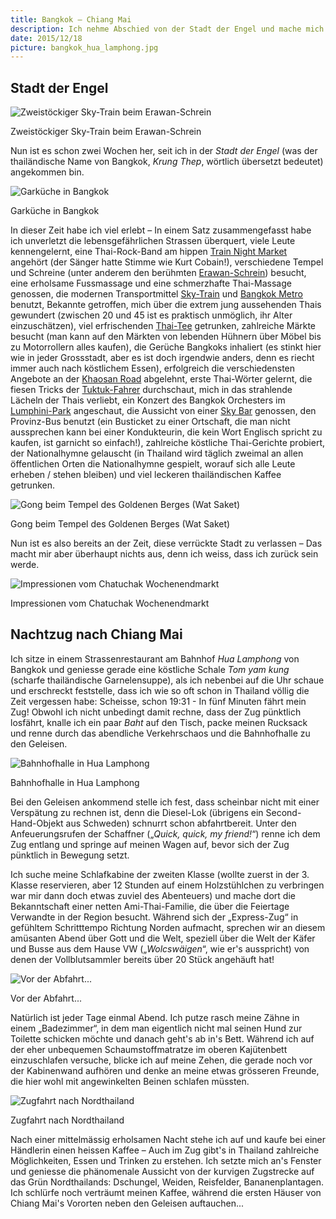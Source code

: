 ```yaml
---
title: Bangkok – Chiang Mai
description: Ich nehme Abschied von der Stadt der Engel und mache mich per Nachtzug auf nach Nordthailand
date: 2015/12/18
picture: bangkok_hua_lamphong.jpg
---
```


## Stadt der Engel

![Zweistöckiger Sky-Train beim Erawan-Schrein](pics/erawan_skytrain.jpg)
<figcaption>Zweistöckiger Sky-Train beim Erawan-Schrein</figcaption>

Nun ist es schon zwei Wochen her, seit ich in der *Stadt der Engel* (was der thailändische Name von Bangkok,
*Krung Thep*, wörtlich übersetzt bedeutet) angekommen bin.

![Garküche in Bangkok](pics/bangkok_streetfood.jpg)
<figcaption>Garküche in Bangkok</figcaption>

In dieser Zeit habe ich viel erlebt – In einem Satz zusammengefasst habe ich
unverletzt die lebensgefährlichen Strassen überquert,
viele Leute kennengelernt,
eine Thai-Rock-Band am hippen [Train Night Market](http://www.bangkok.com/shopping-market/rot-fai-market.htm) angehört (der Sänger hatte Stimme wie Kurt Cobain!),
verschiedene Tempel und Schreine (unter anderem den berühmten [Erawan-Schrein](https://de.wikipedia.org/wiki/Erawan-Schrein)) besucht,
eine erholsame Fussmassage und eine schmerzhafte Thai-Massage genossen,
die modernen Transportmittel [Sky-Train](https://de.wikipedia.org/wiki/Bangkok_Skytrain) und [Bangkok Metro](https://de.wikipedia.org/wiki/Bangkok_Metro) benutzt,
Bekannte getroffen,
mich über die extrem jung aussehenden Thais gewundert (zwischen 20 und 45 ist es praktisch unmöglich, ihr Alter einzuschätzen),
viel erfrischenden [Thai-Tee](https://en.wikipedia.org/wiki/Thai_tea) getrunken,
zahlreiche Märkte besucht (man kann auf den Märkten von lebenden Hühnern über Möbel bis zu Motorrollern alles kaufen),
die Gerüche Bangkoks inhaliert (es stinkt hier wie in jeder Grossstadt, aber es ist doch irgendwie anders, denn es riecht immer auch nach köstlichem Essen),
erfolgreich die verschiedensten Angebote an der [Khaosan Road](https://en.wikipedia.org/wiki/Khaosan_Road) abgelehnt,
erste Thai-Wörter gelernt,
die fiesen Tricks der [Tuktuk-Fahrer](https://de.wikipedia.org/wiki/Autorikscha) durchschaut,
mich in das strahlende Lächeln der Thais verliebt,
ein Konzert des Bangkok Orchesters im [Lumphini-Park](https://de.wikipedia.org/wiki/Lumphini-Park) angeschaut,
die Aussicht von einer [Sky Bar](https://en.wikipedia.org/wiki/Sirocco_(restaurant)) genossen,
den Provinz-Bus benutzt (ein Busticket zu einer Ortschaft, die man nicht aussprechen kann bei einer Kondukteurin, die kein Wort Englisch spricht zu kaufen, ist garnicht so einfach!),
zahlreiche köstliche Thai-Gerichte probiert,
der Nationalhymne gelauscht (in Thailand wird täglich zweimal an allen öffentlichen Orten die Nationalhymne gespielt, worauf sich alle Leute erheben / stehen bleiben)
und viel leckeren thailändischen Kaffee getrunken.

![Gong beim Tempel des Goldenen Berges (Wat Saket)](pics/gong.jpg)
<figcaption>Gong beim Tempel des Goldenen Berges (Wat Saket)</figcaption>

Nun ist es also bereits an der Zeit, diese verrückte Stadt zu verlassen – Das macht mir aber überhaupt nichts aus, denn
ich weiss, dass ich zurück sein werde.

![Impressionen vom Chatuchak Wochenendmarkt](pics/bangkok_market_impressions.jpg)
<figcaption>Impressionen vom Chatuchak Wochenendmarkt</figcaption>


## Nachtzug nach Chiang Mai

Ich sitze in einem Strassenrestaurant am Bahnhof *Hua Lamphong* von Bangkok und geniesse gerade eine köstliche Schale
*Tom yam kung* (scharfe thailändische Garnelensuppe), als ich nebenbei auf die Uhr schaue und erschreckt feststelle,
dass ich wie so oft schon in Thailand völlig die Zeit vergessen habe: Scheisse, schon 19:31 - In fünf Minuten fährt mein
Zug! Obwohl ich nicht unbedingt damit rechne, dass der Zug pünktlich losfährt, knalle ich ein paar *Baht* auf den Tisch,
packe meinen Rucksack und renne durch das abendliche Verkehrschaos und die Bahnhofhalle zu den Geleisen.

![Bahnhofhalle in Hua Lamphong](pics/hua_lamphong_hall.jpg)
<figcaption>Bahnhofhalle in Hua Lamphong</figcaption>

Bei den Geleisen ankommend stelle ich fest, dass scheinbar nicht mit einer Verspätung zu rechnen ist, denn die Diesel-Lok
(übrigens ein Second-Hand-Objekt aus Schweden) schnurrt schon abfahrtbereit. Unter den Anfeuerungsrufen der Schaffner
(„*Quick, quick, my friend!*“) renne ich dem Zug entlang und springe auf meinen Wagen auf, bevor sich der Zug pünktlich
in Bewegung setzt.

Ich suche meine Schlafkabine der zweiten Klasse (wollte zuerst in der 3. Klasse reservieren, aber 12 Stunden auf einem
Holzstühlchen zu verbringen war mir dann doch etwas zuviel des Abenteuers) und mache dort die Bekanntschaft einer netten
Ami-Thai-Familie, die über die Feiertage Verwandte in der Region besucht. Während sich der „Express-Zug“ in
gefühltem Schritttempo Richtung Norden aufmacht, sprechen wir an diesem amüsanten Abend über Gott und die Welt, speziell
über die Welt der Käfer und Busse aus dem Hause VW („*Wolcswäigen*“, wie er's ausspricht) von denen der Vollblutsammler
bereits über 20 Stück angehäuft hat!

![Vor der Abfahrt...](pics/bangkok_hua_lamphong.jpg)
<figcaption>Vor der Abfahrt...</figcaption>

Natürlich ist jeder Tage einmal Abend. Ich putze rasch meine Zähne in einem „Badezimmer“, in dem man eigentlich
nicht mal seinen Hund zur Toilette schicken möchte und danach geht's ab in's Bett. Während ich auf der eher unbequemen
Schaumstoffmatratze im oberen Kajütenbett einzuschlafen versuche, blicke ich auf meine Zehen, die gerade noch vor der
Kabinenwand aufhören und denke an meine etwas grösseren Freunde, die hier wohl mit angewinkelten Beinen schlafen
müssten.

![Zugfahrt nach Nordthailand](pics/train_chiang_mai.jpg)
<figcaption>Zugfahrt nach Nordthailand</figcaption>

Nach einer mittelmässig erholsamen Nacht stehe ich auf und kaufe bei einer Händlerin einen heissen Kaffee – Auch im
Zug gibt's in Thailand zahlreiche Möglichkeiten, Essen und Trinken zu erstehen. Ich setzte mich an's Fenster und
geniesse die phänomenale Aussicht von der kurvigen Zugstrecke auf das Grün Nordthailands: Dschungel, Weiden,
Reisfelder, Bananenplantagen. Ich schlürfe noch verträumt meinen Kaffee, während die ersten Häuser von Chiang Mai's
Vororten neben den Geleisen auftauchen...
